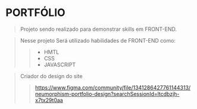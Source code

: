 # PORTFÓLIO
> Projeto sendo realizado para demonstrar skills em FRONT-END.

> Nesse projeto Será utilizado habilidades de FRONT-END como:
>>- HMTL
>>- CSS
>>- JAVASCRIPT

> Criador do design do site
>> https://www.figma.com/community/file/1341286427761144313/neumorphism-portfolio-design?searchSessionId=ltcdbzjh-x7tx29t0aa